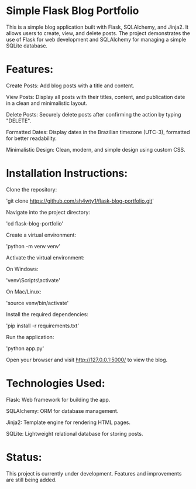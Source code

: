 # Simple Flask Blog Portfolio
This is a simple blog application built with Flask, SQLAlchemy, and Jinja2. It allows users to create, view, and delete posts. The project demonstrates the use of Flask for web development and SQLAlchemy for managing a simple SQLite database.

# Features:
Create Posts: Add blog posts with a title and content.

View Posts: Display all posts with their titles, content, and publication date in a clean and minimalistic layout.

Delete Posts: Securely delete posts after confirming the action by typing "DELETE".

Formatted Dates: Display dates in the Brazilian timezone (UTC-3), formatted for better readability.

Minimalistic Design: Clean, modern, and simple design using custom CSS.

# Installation Instructions:
Clone the repository:

'git clone https://github.com/sh4wty1/flask-blog-portfolio.git'

Navigate into the project directory:

'cd flask-blog-portfolio'

Create a virtual environment:

'python -m venv venv'

Activate the virtual environment:

On Windows:

'venv\Scripts\activate'

On Mac/Linux:

'source venv/bin/activate'

Install the required dependencies:

'pip install -r requirements.txt'

Run the application:

'python app.py'

Open your browser and visit http://127.0.0.1:5000/ to view the blog.

# Technologies Used:
Flask: Web framework for building the app.

SQLAlchemy: ORM for database management.

Jinja2: Template engine for rendering HTML pages.

SQLite: Lightweight relational database for storing posts.

# Status:
This project is currently under development. Features and improvements are still being added.
